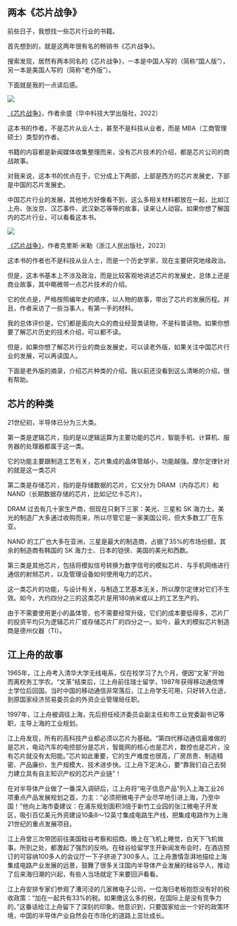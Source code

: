 ## 两本《芯片战争》

前些日子，我想找一些芯片行业的书籍。

首先想到的，就是这两年很有名的畅销书《芯片战争》。

搜索发现，居然有两本同名的《芯片战争》，一本是中国人写的（简称“国人版”），另一本是美国人写的（简称“老外版”）。

下面就是我的一点读后感。

![](https://cdn.beekka.com/blogimg/asset/202506/bg2025062802.webp)

[《芯片战争》](https://book.douban.com/subject/35659418/)，作者余盛（华中科技大学出版社，2022）

这本书的作者，不是芯片从业人士，甚至不是科技从业者，而是 MBA（工商管理硕士）类型的作者。

书籍的内容都是新闻媒体收集整理而来，没有芯片技术的介绍，都是芯片公司的商战故事。

对我来说，这本书的优点在于，它分成上下两部，上部是西方的芯片发展史，下部是中国的芯片发展史。

中国芯片行业的发展，其他地方好像看不到，这么多相关材料都放在一起，比如江上舟、张汝京、汉芯事件、武汉新芯等等的故事，读来让人动容。如果你想了解国内的芯片行业，可以看看这本书。

![](https://cdn.beekka.com/blogimg/asset/202506/bg2025062803.webp)

[《芯片战争》](https://book.douban.com/subject/36350632/)，作者克里斯·米勒（浙江人民出版社，2023）

这本书的作者也不是科技从业人士，而是一个历史学家，现在主要研究地缘政治。

但是，这本书基本上不涉及政治，而是比较客观地讲述芯片的发展史，总体上还是商业故事，其中略微带一点芯片技术的介绍。

它的优点是，严格按照编年史的顺序，以人物的故事，带出了芯片的发展历程。并且，作者采访了一些当事人，有第一手的材料。

我的总体评价是，它们都是面向大众的商业经营类读物，不是科普读物。如果你想要了解芯片历史的技术介绍，可以都不读。

但是，如果你想了解芯片行业的商业发展史，可以读老外版，如果关注中国芯片行业的发展，可以再读国人。

下面是老外版的摘录，介绍芯片种类的介绍。我以前还没看到这么清晰的介绍，很有帮助。

## 芯片的种类

21世纪初，半导体已分为三大类。

第一类是逻辑芯片，指的是以逻辑运算为主要功能的芯片，智能手机、计算机、服务器的处理器都属于这一类。

它的功能主要跟制造工艺有关，芯片集成的晶体管越小，功能越强。摩尔定律针对的就是这一类芯片

第二类是存储芯片，指的是存储数据的芯片，它又分为 DRAM（内存芯片）和 NAND（长期数据存储的芯片，比如记忆卡芯片）。

DRAM 过去有几十家生产商，但现在只剩下三家：美光、三星和 SK 海力士。美光的制造厂大多通过收购而来，所以尽管它是一家美国公司，但大多数工厂在东亚。

NAND 的工厂也大多在亚洲，三星是最大的制造商，占据了35%的市场份额，其余的制造商有韩国的 SK 海力士、日本的铠侠、美国的美光和西数。

第三类是其他芯片，包括将模拟信号转换为数字信号的模拟芯片、与手机网络进行通信的射频芯片，以及管理设备如何使用电力的芯片。

这一类芯片的功能，与设计有关，与制造工艺基本无关，所以摩尔定律对它们不生效。如今，大约四分之三的这类芯片是用180纳米或以上的工艺生产的。

由于不需要使用更小的晶体管，也不需要经常升级，它们的成本要低得多，芯片厂的投资平均只为逻辑芯片厂或存储芯片厂的四分之一。如今，最大的模拟芯片制造商是德州仪器（TI）。

## 江上舟的故事

1965年，江上舟考入清华大学无线电系，仅在校学习了九个月，便因“文革”开始而离校务工学农。“文革”结束后，江上舟前往瑞士留学，1987年获得移动通信博士学位后回国。当时中国的移动通信非常落后，江上舟学无可用，只好转入仕途，到原国家经济贸易委员会的外资企业管理局任职。

1997年，江上舟被调往上海，先后担任经济委员会副主任和市工业党委副书记等职，主导上海的工业规划。

江上舟发现，所有的高科技产业都必须以芯片为基础。“第四代移动通信最难做的是芯片，电动汽车的电控部分是芯片，智能网的核心也是芯片，数控也是芯片，没有芯片就没有太阳能。”芯片如此重要，它的生产难度也很高，厂房昂贵、制造精密、产品廉价、生产规模大、技术进步快。江上舟下定决心，要“靠我们自己去努力建立具有自主知识产权的芯片产业链”！

在对半导体产业做了一番深入调研后，江上舟将“电子信息产品”列入上海工业26项重点产品发展规划之首，力主：“必须把微电子产业尽早地引进上海，乃至中国！”他向上海市委建议：在浦东规划面积3倍于新竹工业园的张江微电子开发区，吸引百亿美元外资建设10条8～12英寸集成电路生产线，把集成电路作为上海21世纪的重点发展项目。

江上舟曾三次带团前往美国硅谷考察和招商。晚上在飞机上睡觉，白天下飞机做事。所到之处，都激起了强烈的反响。在硅谷给留学生开新闻发布会时，在酒店预订的可容纳100多人的会议厅一下子挤进了300多人。江上舟激情澎湃地描绘上海集成电路产业发展的远景，鼓舞了很多关注国内半导体产业发展的硅谷华人，推动了后来海归潮的兴起，有些人当场就定下来要回沪看看。

江上舟安排专家们参观了漕河泾的几家微电子公司，一位海归老板抱怨没有好的税收政策：“加在一起共有33%的税。如果缴这么多的税，在国际上是没有竞争力的。”这番话给江上舟留下了深刻的印象。他意识到，只要国家给出一个好的政策环境，中国的半导体产业自然会在市场化的道路上茁壮成长。